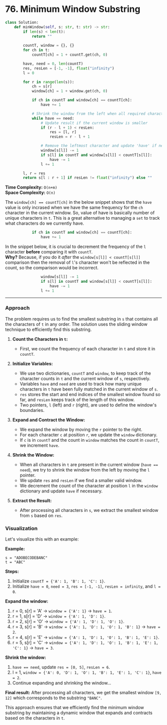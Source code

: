 # 76. Minimum Window Substring

```python
class Solution:
    def minWindow(self, s: str, t: str) -> str:
        if len(s) < len(t):
            return ""
        
        countT, window = {}, {}
        for ch in t:
            countT[ch] = 1 + countT.get(ch, 0)

        have, need = 0, len(countT)
        res, resLen = [-1, -1], float("infinity")
        l = 0

        for r in range(len(s)):
            ch = s[r]
            window[ch] = 1 + window.get(ch, 0)

            if ch in countT and window[ch] == countT[ch]:
                have += 1

            # Shrink the window from the left when all required characters are within the window
            while have == need:
                # Update result if the current window is smaller
                if (r - l + 1) < resLen:
                    res = [l, r]
                    resLen = r - l + 1

                # Remove the leftmost character and update 'have' if needed
                window[s[l]] -= 1
                if s[l] in countT and window[s[l]] < countT[s[l]]:
                    have -= 1
                l += 1

        l, r = res
        return s[l : r + 1] if resLen != float("infinity") else ""
```

**Time Complexity:** `O(n+m)`    
**Space Complexity:** `O(n)`    

The `window[ch] == countT[ch]` in the below snippet shows that the `have` value
is only incrased when we have the same frequency for the `ch` character 
in the current window. So, value of have is basically number of unique characters
in `t`. This is a great alternative to managing a `set` to track what characters
do we currently have.


```python
            if ch in countT and window[ch] == countT[ch]:
                have += 1
```

In the snippet below, it is crucial to decrement the frequency of the `l` 
character **before** comparing it with `countT`.   
**Why?** Because, if you do it *after* the `window[s[l]] < countT[s[l]]` comparison 
then the removal of `l`'s character won't be reflected in the count, so 
the comparison would be incorrect.

```python
                window[s[l]] -= 1
                if s[l] in countT and window[s[l]] < countT[s[l]]:
                    have -= 1
                l += 1
```

---

### Approach
The problem requires us to find the smallest substring in `s` that contains all the characters of `t` in any order. The solution uses the sliding window technique to efficiently find this substring.

1. **Count the Characters in `t`:**
   - First, we count the frequency of each character in `t` and store it in `countT`.

2. **Initialize Variables:**
   - We use two dictionaries, `countT` and `window`, to keep track of the character counts in `t` and the current window of `s`, respectively.
   - Variables `have` and `need` are used to track how many unique characters in `t` have been fully matched in the current window of `s`.
   - `res` stores the start and end indices of the smallest window found so far, and `resLen` keeps track of the length of this window.
   - Two pointers, `l` (left) and `r` (right), are used to define the window's boundaries.

3. **Expand and Contract the Window:**
   - We expand the window by moving the `r` pointer to the right.
   - For each character `c` at position `r`, we update the `window` dictionary.
   - If `c` is in `countT` and the count in `window` matches the count in `countT`, we increment `have`.

4. **Shrink the Window:**
   - When all characters in `t` are present in the current window (`have == need`), we try to shrink the window from the left by moving the `l` pointer.
   - We update `res` and `resLen` if we find a smaller valid window.
   - We decrement the count of the character at position `l` in the `window` dictionary and update `have` if necessary.

5. **Extract the Result:**
   - After processing all characters in `s`, we extract the smallest window from `s` based on `res`.

### Visualization
Let's visualize this with an example:

**Example:**
```plaintext
s = "ADOBECODEBANC"
t = "ABC"
```

**Steps:**
1. Initialize `countT = {'A': 1, 'B': 1, 'C': 1}`.
2. Initialize `have = 0`, `need = 3`, `res = [-1, -1]`, `resLen = infinity`, and `l = 0`.

**Expand the window:**
1. r = 0, s[r] = 'A' -> `window = {'A': 1}` -> `have = 1`.
2. r = 1, s[r] = 'D' -> `window = {'A': 1, 'D': 1}`.
3. r = 2, s[r] = 'O' -> `window = {'A': 1, 'D': 1, 'O': 1}`.
4. r = 3, s[r] = 'B' -> `window = {'A': 1, 'D': 1, 'O': 1, 'B': 1}` -> `have = 2`.
5. r = 4, s[r] = 'E' -> `window = {'A': 1, 'D': 1, 'O': 1, 'B': 1, 'E': 1}`.
6. r = 5, s[r] = 'C' -> `window = {'A': 1, 'D': 1, 'O': 1, 'B': 1, 'E': 1, 'C': 1}` -> `have = 3`.

**Shrink the window:**
1. `have == need`, update `res = [0, 5]`, `resLen = 6`.
2. l = 1, `window = {'A': 0, 'D': 1, 'O': 1, 'B': 1, 'E': 1, 'C': 1}`, `have = 2`.
3. Continue expanding and shrinking the window...

**Final result:**
After processing all characters, we get the smallest window `[9, 12]` which corresponds to the substring `"BANC"`.

This approach ensures that we efficiently find the minimum window substring by maintaining a dynamic window that expands and contracts based on the characters in `t`.
